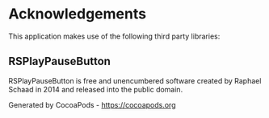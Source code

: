 # Acknowledgements
This application makes use of the following third party libraries:

## RSPlayPauseButton

RSPlayPauseButton is free and unencumbered software created by Raphael Schaad in 2014 and released into the public domain.

Generated by CocoaPods - https://cocoapods.org
